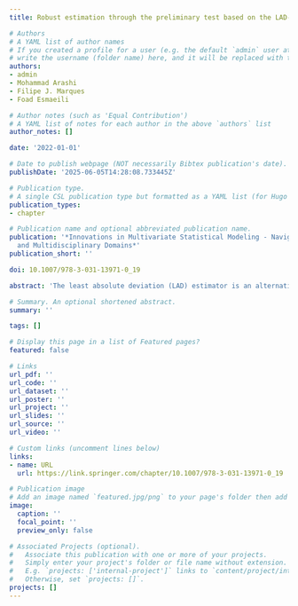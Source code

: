 ```yaml
---
title: Robust estimation through the preliminary test based on the LAD-LASSO

# Authors
# A YAML list of author names
# If you created a profile for a user (e.g. the default `admin` user at `content/authors/admin/`), 
# write the username (folder name) here, and it will be replaced with their full name and linked to their profile.
authors:
- admin
- Mohammad Arashi
- Filipe J. Marques
- Foad Esmaeili

# Author notes (such as 'Equal Contribution')
# A YAML list of notes for each author in the above `authors` list
author_notes: []

date: '2022-01-01'

# Date to publish webpage (NOT necessarily Bibtex publication's date).
publishDate: '2025-06-05T14:28:08.733445Z'

# Publication type.
# A single CSL publication type but formatted as a YAML list (for Hugo requirements).
publication_types:
- chapter

# Publication name and optional abbreviated publication name.
publication: '*Innovations in Multivariate Statistical Modeling - Navigating Theoretical
  and Multidisciplinary Domains*'
publication_short: ''

doi: 10.1007/978-3-031-13971-0_19

abstract: 'The least absolute deviation (LAD) estimator is an alternative to the ordinary least squares estimator when some outliers exist, or the error term in the regression model has a heavy-tailed distribution. The gist of this chapter is to present a new estimator for sparse and robust linear regression that improves the preliminary test LAD estimator, an estimator which depends on a test decision. Our strategy is to apply auxiliary information in the estimation obtained from employing the LAD-LASSO operator to find the null hypothesis, building the preliminary test estimator and its improvement. A Monte-Carlo simulation study shows that this new estimator is better than others. Moreover, an objective data analysis confirms that our proposed estimator performs better in the prediction error sense than the LAD, LAD-LASSO, and preliminary test estimators.'

# Summary. An optional shortened abstract.
summary: ''

tags: []

# Display this page in a list of Featured pages?
featured: false

# Links
url_pdf: ''
url_code: ''
url_dataset: ''
url_poster: ''
url_project: ''
url_slides: ''
url_source: ''
url_video: ''

# Custom links (uncomment lines below)
links:
- name: URL
  url: https://link.springer.com/chapter/10.1007/978-3-031-13971-0_19

# Publication image
# Add an image named `featured.jpg/png` to your page's folder then add a caption below.
image:
  caption: ''
  focal_point: ''
  preview_only: false

# Associated Projects (optional).
#   Associate this publication with one or more of your projects.
#   Simply enter your project's folder or file name without extension.
#   E.g. `projects: ['internal-project']` links to `content/project/internal-project/index.md`.
#   Otherwise, set `projects: []`.
projects: []
---
```


